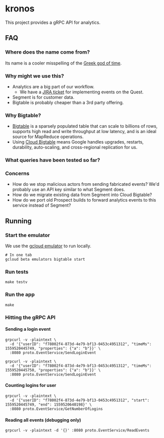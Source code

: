 # kronos
This project provides a gRPC API for analytics.

## FAQ

### Where does the name come from?
Its name is a cooler misspelling of the [Greek god of time](https://en.wikipedia.org/wiki/Chronos).  

### Why might we use this?
- Analytics are a big part of our workflow.
  - We have a [JIRA ticket](https://irisvr.atlassian.net/browse/PROS-441) for implementing events on the Quest.
- Segment is for customer data.
- Bigtable is probably cheaper than a 3rd party offering.

### Why Bigtable?
- [Bigtable](https://en.wikipedia.org/wiki/Bigtable) is a sparsely populated table 
that can scale to billions of rows, supports high read and write throughput at low latency, 
and is an ideal source for MapReduce operations.
- Using [Cloud Bigtable](https://cloud.google.com/bigtable/docs/overview) means Google handles
upgrades, restarts, durability, auto-scaling, and cross-regional replication for us. 

### What queries have been tested so far?


### Concerns
- How do we stop malicious actors from sending fabricated events? We'd probably use an API key similar to what Segment does.
- How do we migrate existing data from Segment into Cloud Bigtable?
- How do we port old Prospect builds to forward analytics events to this service instead of Segment?

## Running
### Start the emulator
We use the [gcloud emulator](https://cloud.google.com/sdk/gcloud/reference/beta/emulators/bigtable/)
to run locally.
```
# In one tab
gcloud beta emulators bigtable start
```

### Run tests
```
make testv
```

### Run the app
```
make
```

### Hitting the gRPC API
#### Sending a login event
```
grpcurl -v -plaintext \
  -d '{"userID": "f78002f4-873d-4e79-bf13-0453c4951312", "timeMs": 1559520445749, "properties": {"a": "b"}}' \
  :8080 proto.EventService/SendLoginEvent

grpcurl -v -plaintext \
  -d '{"userID": "f78002f4-873d-4e79-bf13-0453c4951312", "timeMs": 1559520445750, "properties": {"a": "b"}}' \
  :8080 proto.EventService/SendLoginEvent
```

#### Counting logins for user
```
grpcurl -v -plaintext \
  -d '{"userID": "f78002f4-873d-4e79-bf13-0453c4951312", "start": 1559520445749, "end": 1559520640198}' \
  :8080 proto.EventService/GetNumberOfLogins
```

#### Reading all events (debugging only)
```
grpcurl -v -plaintext -d '{}' :8080 proto.EventService/ReadEvents
```